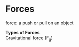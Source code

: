 # Forces

force: a push or pull on an object

**Types of Forces**  
Gravitational force (F<sub>g</sub>) 

